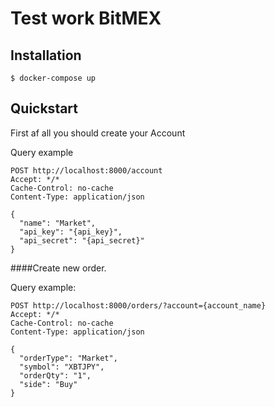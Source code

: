 # Test work BitMEX 
## Installation

    $ docker-compose up

## Quickstart
First af all you should create your Account 

Query example

    POST http://localhost:8000/account
    Accept: */*
    Cache-Control: no-cache
    Content-Type: application/json
    
    {
      "name": "Market",
      "api_key": "{api_key}",
      "api_secret": "{api_secret}"
    }    
     
####Create new order.

Query example:
    
    POST http://localhost:8000/orders/?account={account_name}
    Accept: */*
    Cache-Control: no-cache
    Content-Type: application/json

    {
      "orderType": "Market",
      "symbol": "XBTJPY",
      "orderQty": "1",
      "side": "Buy"
    }
